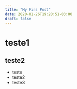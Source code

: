 ```yaml
---
title: "My Firs Post"
date: 2020-01-26T19:20:51-03:00
draft: false
---
```


# teste1
## teste2

- teste
- teste2
- teste3